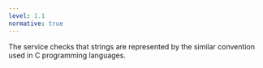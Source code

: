 ```yaml
---
level: 1.1
normative: true
---
```


The service checks that strings are represented by the similar convention used in C programming languages. 